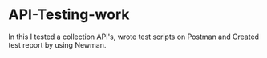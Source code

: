 # API-Testing-work
In this I tested a collection API's, wrote test scripts on Postman and Created test report by using Newman.
